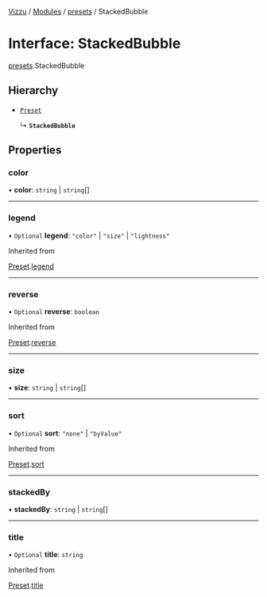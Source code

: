 [Vizzu](../README.md) / [Modules](../modules.md) /
[presets](../modules/presets.md) / StackedBubble

# Interface: StackedBubble

[presets](../modules/presets.md).StackedBubble

## Hierarchy

- [`Preset`](presets.Preset.md)

  ↳ **`StackedBubble`**

## Properties

### color

• **color**: `string` | `string`\[\]

______________________________________________________________________

### legend

• `Optional` **legend**: `"color"` | `"size"` | `"lightness"`

Inherited from

[Preset](presets.Preset.md).[legend](presets.Preset.md#legend)

______________________________________________________________________

### reverse

• `Optional` **reverse**: `boolean`

Inherited from

[Preset](presets.Preset.md).[reverse](presets.Preset.md#reverse)

______________________________________________________________________

### size

• **size**: `string` | `string`\[\]

______________________________________________________________________

### sort

• `Optional` **sort**: `"none"` | `"byValue"`

Inherited from

[Preset](presets.Preset.md).[sort](presets.Preset.md#sort)

______________________________________________________________________

### stackedBy

• **stackedBy**: `string` | `string`\[\]

______________________________________________________________________

### title

• `Optional` **title**: `string`

Inherited from

[Preset](presets.Preset.md).[title](presets.Preset.md#title)
